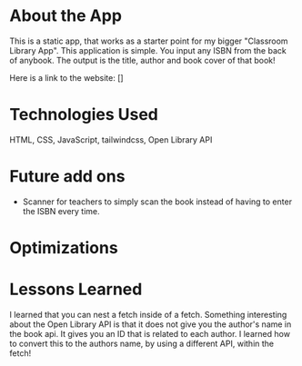 # About the App

This is a static app, that works as a starter point for my bigger "Classroom Library App". This application is simple. You input any ISBN from the back of anybook. The output is the title, author and book cover of that book!  

Here is a link to the website: [] 

# Technologies Used 

HTML, CSS, JavaScript, tailwindcss, Open Library API 

# Future add ons
- Scanner for teachers to simply scan the book instead of having to enter the ISBN every time. 

# Optimizations


# Lessons Learned
I learned that you can nest a fetch inside of a fetch. Something interesting about the Open Library API is that it does not give you the author's name in the book api. It gives you an ID that is related to each author. I learned how to convert this to the authors name, by using a different API, within the fetch! 